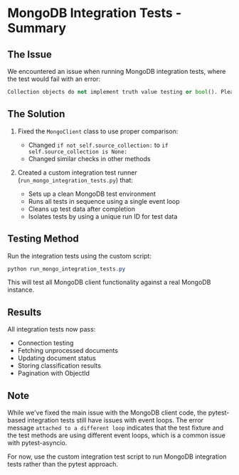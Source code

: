 # MongoDB Integration Tests - Summary

## The Issue

We encountered an issue when running MongoDB integration tests, where the test would fail with an error:

```python
Collection objects do not implement truth value testing or bool(). Please compare with None instead: collection is not None
```

## The Solution

1. Fixed the `MongoClient` class to use proper comparison:
   - Changed `if not self.source_collection:` to `if self.source_collection is None:`
   - Changed similar checks in other methods

2. Created a custom integration test runner (`run_mongo_integration_tests.py`) that:
   - Sets up a clean MongoDB test environment
   - Runs all tests in sequence using a single event loop
   - Cleans up test data after completion
   - Isolates tests by using a unique run ID for test data

## Testing Method

Run the integration tests using the custom script:

```powershell
python run_mongo_integration_tests.py
```

This will test all MongoDB client functionality against a real MongoDB instance.

## Results

All integration tests now pass:

- Connection testing
- Fetching unprocessed documents
- Updating document status
- Storing classification results
- Pagination with ObjectId

## Note

While we've fixed the main issue with the MongoDB client code, the pytest-based integration tests still have issues with event loops. The error message `attached to a different loop` indicates that the test fixture and the test methods are using different event loops, which is a common issue with pytest-asyncio.

For now, use the custom integration test script to run MongoDB integration tests rather than the pytest approach.
